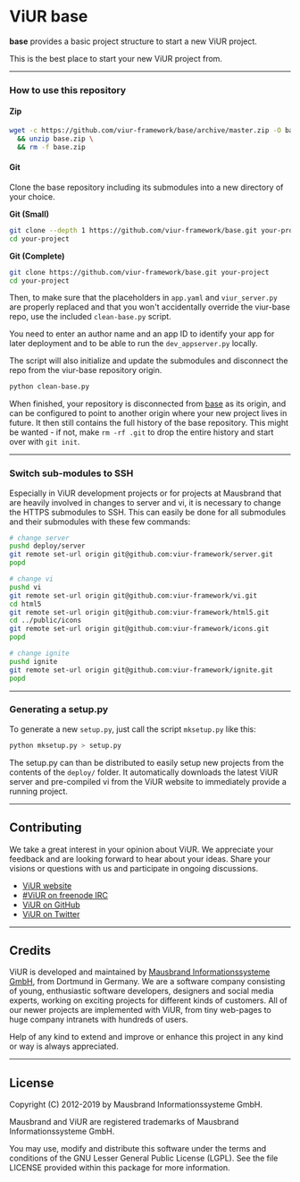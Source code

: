 # ViUR base

**base** provides a basic project structure to start a new ViUR project.

This is the best place to start your new ViUR project from.

---

### How to use this repository

#### Zip
```bash
wget -c https://github.com/viur-framework/base/archive/master.zip -O base.zip \
  && unzip base.zip \
  && rm -f base.zip
```

#### Git

Clone the base repository including its submodules into a new directory of your choice.

**Git (Small)**
```bash
git clone --depth 1 https://github.com/viur-framework/base.git your-project
cd your-project
```

**Git (Complete)**
```bash
git clone https://github.com/viur-framework/base.git your-project
cd your-project
```

Then, to make sure that the placeholders in `app.yaml` and `viur_server.py` are properly replaced and that you won't accidentally override the viur-base repo, use the included `clean-base.py` script.

You need to enter an author name and an app ID to identify your app for later deployment and to be able to run the `dev_appserver.py` locally.

The script will also initialize and update the submodules and disconnect the repo from the viur-base repository origin.

```bash
python clean-base.py
```

When finished, your repository is disconnected from [base](https://github.com/viur-framework/base) as its origin, and can be configured to point to another origin where your new project lives in future. It then still contains the full history of the base repository. This might be wanted - if not, make `rm -rf .git` to drop the entire history and start over with `git init`.

---

### Switch sub-modules to SSH

Especially in ViUR development projects or for projects at Mausbrand that are heavily involved in changes to server and vi, it is necessary to change the HTTPS submodules to SSH. This can easily be done for all submodules and their submodules with these few commands:

```bash
# change server
pushd deploy/server
git remote set-url origin git@github.com:viur-framework/server.git
popd

# change vi
pushd vi
git remote set-url origin git@github.com:viur-framework/vi.git
cd html5
git remote set-url origin git@github.com:viur-framework/html5.git
cd ../public/icons
git remote set-url origin git@github.com:viur-framework/icons.git
popd

# change ignite
pushd ignite
git remote set-url origin git@github.com:viur-framework/ignite.git
popd
```

---

### Generating a setup.py

To generate a new `setup.py`, just call the script ``mksetup.py`` like this:

```bash
python mksetup.py > setup.py
```

The setup.py can than be distributed to easily setup new projects from the contents of the ``deploy/`` folder. It automatically downloads the latest ViUR server and pre-compiled vi from the ViUR website to immediately provide a running project.

---

## Contributing

We take a great interest in your opinion about ViUR. We appreciate your feedback and are looking forward to hear about your ideas. Share your visions or questions with us and participate in ongoing discussions.

- [ViUR website](https://www.viur.is)
- [#ViUR on freenode IRC](https://webchat.freenode.net/?channels=viur)
- [ViUR on GitHub](https://github.com/viur-framework)
- [ViUR on Twitter](https://twitter.com/weloveViUR)

---

## Credits

ViUR is developed and maintained by [Mausbrand Informationssysteme GmbH](https://www.mausbrand.de/en), from Dortmund in Germany. We are a software company consisting of young, enthusiastic software developers, designers and social media experts, working on exciting projects for different kinds of customers. All of our newer projects are implemented with ViUR, from tiny web-pages to huge company intranets with hundreds of users.

Help of any kind to extend and improve or enhance this project in any kind or way is always appreciated.

---

## License

Copyright (C) 2012-2019 by Mausbrand Informationssysteme GmbH.

Mausbrand and ViUR are registered trademarks of Mausbrand Informationssysteme GmbH.

You may use, modify and distribute this software under the terms and conditions of the GNU Lesser General Public License (LGPL). See the file LICENSE provided within this package for more information.
